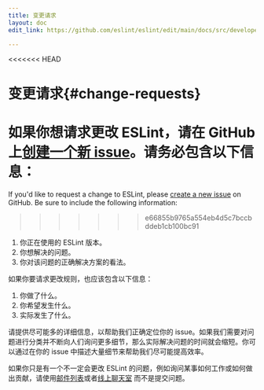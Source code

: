 ```yaml
---
title: 变更请求
layout: doc
edit_link: https://github.com/eslint/eslint/edit/main/docs/src/developer-guide/contributing/changes.md

---
```


<<<<<<< HEAD
# 变更请求{#change-requests}

如果你想请求更改 ESLint，请在 GitHub 上[创建一个新 issue](https://github.com/eslint/eslint/issues/new?template=CHANGE.md)。请务必包含以下信息：
=======
If you'd like to request a change to ESLint, please [create a new issue](https://github.com/eslint/eslint/issues/new/choose) on GitHub. Be sure to include the following information:
>>>>>>> e66855b9765a554eb4d5c7bccbddeb1cb100bc91

1. 你正在使用的 ESLint 版本。
1. 你想解决的问题。
1. 你对该问题的正确解决方案的看法。

如果你要请求更改规则，也应该包含以下信息：

1. 你做了什么。
1. 你希望发生什么。
1. 实际发生了什么。

请提供尽可能多的详细信息，以帮助我们正确定位你的 issue。如果我们需要对问题进行分类并不断向人们询问更多细节，那么实际解决问题的时间就会缩短。你可以通过在你的 issue 中描述大量细节来帮助我们尽可能提高效率。

如果你只是有一个不一定会更改 ESLint 的问题，例如询问某事如何工作或如何做出贡献，请使用[邮件列表](https://groups.google.com/group/eslint)或者[线上聊天室](https://eslint.org/chat) 而不是提交问题。
